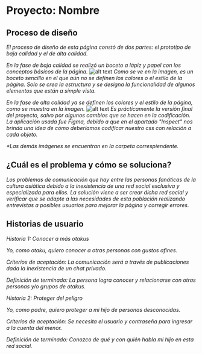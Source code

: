 # Proyecto:  Nombre
## Proceso de diseño
_El proceso de diseño de esta página constó de dos partes: el prototipo de baja calidad y el de alta calidad._

_En la fase de baja calidad se realizó un boceto a lápiz y papel con los conceptos básicos de la página._
![alt text]()
_Como se ve en la imagen, es un boceto sencillo en el que aún no se definen los colores o el estilo de la página. Solo se crea la estructura y se designa la funcionalidad de algunos elementos que están a simple vista._

_En la fase de alta calidad ya se definen los colores y el estilo de la página, como se muestra en la imagen._
![alt text]()
_Es prácticamente la versión final del proyecto, salvo por algunos cambios que se hacen en la codificación. La aplicación usada fue Figma, debido a que en el apartado "Inspect" nos brinda una idea de cómo deberíamos codificar nuestro css con relación a cada objeto._

_*Las demás imágenes se encuentran en la carpeta correspiendente._

## ¿Cuál es el problema y cómo se soluciona?
_Los problemas de comunicación que hay entre las personas fanáticas de la cultura asiática debido a la inexistencia de una red social exclusiva y especializada para ellos. La solución viene a ser crear dicha red social y verificar que se adapte a las necesidades de esta población realizando entrevistas a posibles usuarios para mejorar la página y corregir errores._

## Historias de usuario

_Historia 1: Conocer a más otakus_

_Yo, como otaku, quiero conocer a otras personas con gustos afines._

_Criterios de aceptación: La comunicación será a través de publicaciones dada la inexistencia de un chat privado._

_Definición de terminado: La persona logra conocer y relacionarse con otras personas y/o grupos de otakus._


_Historia 2: Proteger del peligro_

_Yo, como padre, quiero proteger a mi hijo de personas desconocidas._

_Criterios de aceptación: Se necesita el usuario y contraseña para ingresar a la cuenta del menor._

_Definición de terminado: Conozco de qué y con quién habla mi hijo en esta red social._
